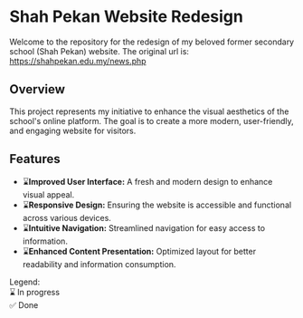 # Shah Pekan Website Redesign

Welcome to the repository for the redesign of my beloved former secondary school (Shah Pekan) website. The original url is:  
https://shahpekan.edu.my/news.php

## Overview
This project represents my initiative to enhance the visual aesthetics of the school's online platform. The goal is to create a more modern, user-friendly, and engaging website for visitors.

## Features
- :hourglass:**Improved User Interface:** A fresh and modern design to enhance visual appeal.
- :hourglass:**Responsive Design:** Ensuring the website is accessible and functional across various devices.
- :hourglass:**Intuitive Navigation:** Streamlined navigation for easy access to information.
- :hourglass:**Enhanced Content Presentation:** Optimized layout for better readability and information consumption.  

Legend:  
:hourglass: In progress  
:white_check_mark: Done

